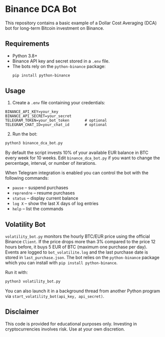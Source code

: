 # Binance DCA Bot

This repository contains a basic example of a Dollar Cost Averaging (DCA) bot for long-term Bitcoin investment on Binance.

## Requirements

- Python 3.8+
- Binance API key and secret stored in a `.env` file.
- The bots rely on the `python-binance` package:
  ```bash
  pip install python-binance
  ```

## Usage

1. Create a `.env` file containing your credentials:

```
BINANCE_API_KEY=your_key
BINANCE_API_SECRET=your_secret
TELEGRAM_TOKEN=your_bot_token       # optional
TELEGRAM_CHAT_ID=your_chat_id       # optional
```

2. Run the bot:

```bash
python3 binance_dca_bot.py
```

By default the script invests 10% of your available EUR balance in BTC every week for 10 weeks. Edit `binance_dca_bot.py` if you want to change the percentage, interval, or number of iterations.

When Telegram integration is enabled you can control the bot with the following commands:

- `pause` – suspend purchases
- `reprendre` – resume purchases
- `status` – display current balance
- `log X` – show the last X days of log entries
- `help` – list the commands

## Volatility Bot

`volatility_bot.py` monitors the hourly BTC/EUR price using the official Binance
`Client`. If the price drops more than 3% compared to the price 12 hours before,
it buys 5 EUR of BTC (maximum one purchase per day). Events are logged to
`bot_volatilite.log` and the last purchase date is stored in
`last_purchase.json`.
The bot relies on the `python-binance` package which you can install with
`pip install python-binance`.

Run it with:

```bash
python3 volatility_bot.py
```

You can also launch it in a background thread from another Python program via
`start_volatility_bot(api_key, api_secret)`.

## Disclaimer

This code is provided for educational purposes only. Investing in cryptocurrencies involves risk. Use at your own discretion.
